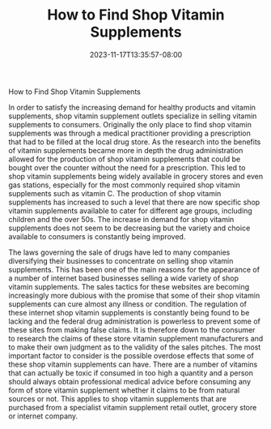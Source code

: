 ﻿---
title: "How to Find Shop Vitamin Supplements"
date: 2023-11-17T13:35:57-08:00
description: "Vitamins Tips for Web Success"
featured_image: "/images/Vitamins.jpg"
tags: ["Vitamins"]
---

How to Find Shop Vitamin Supplements

In order to satisfy the increasing demand for healthy products and vitamin supplements, shop vitamin supplement outlets specialize in selling vitamin supplements to consumers. Originally the only place to find shop vitamin supplements was through a medical practitioner providing a prescription that had to be filled at the local drug store. As the research into the benefits of vitamin supplements became more in depth the drug administration allowed for the production of shop vitamin supplements that could be bought over the counter without the need for a prescription. This led to shop vitamin supplements being widely available in grocery stores and even gas stations, especially for the most commonly required shop vitamin supplements such as vitamin C. The production of shop vitamin supplements has increased to such a level that there are now specific shop vitamin supplements available to cater for different age groups, including children and the over 50s. The increase in demand for shop vitamin supplements does not seem to be decreasing but the variety and choice available to consumers is constantly being improved.

The laws governing the sale of drugs have led to many companies diversifying their businesses to concentrate on selling shop vitamin supplements. This has been one of the main reasons for the appearance of a number of internet based businesses selling a wide variety of shop vitamin supplements. The sales tactics for these websites are becoming increasingly more dubious with the promise that some of their shop vitamin supplements can cure almost any illness or condition. The regulation of these internet shop vitamin supplements is constantly being found to be lacking and the federal drug administration is powerless to prevent some of these sites from making false claims. It is therefore down to the consumer to research the claims of these store vitamin supplement manufacturers and to make their own judgment as to the validity of the sales pitches. The most important factor to consider is the possible overdose effects that some of these shop vitamin supplements can have. There are a number of vitamins that can actually be toxic if consumed in too high a quantity and a person should always obtain professional medical advice before consuming any form of store vitamin supplement whether it claims to be from natural sources or not. This applies to shop vitamin supplements that are purchased from a specialist vitamin supplement retail outlet, grocery store or internet company.

